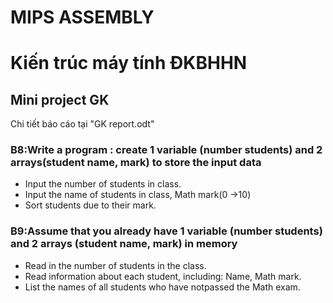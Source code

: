 # MIPS ASSEMBLY
# Kiến trúc máy tính ĐKBHHN
## Mini project GK 

Chi tiết báo cáo tại "GK report.odt"

### B8:Write a program : create 1 variable (number students) and 2 arrays(student name, mark) to store the input data
+ Input the number of students in class.
+ Input the name of students in class, Math mark(0 →10)
+ Sort students due to their mark.


### B9:Assume that you already have 1 variable (number students) and 2 arrays (student name, mark) in memory
+ Read in the number of students in the class.
+ Read information about each student, including: Name, Math mark.
+ List the names of all students who have notpassed the Math exam.
